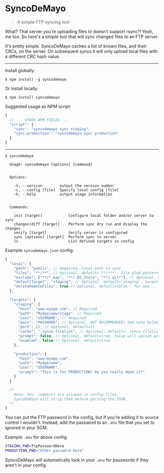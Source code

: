 # SyncoDeMayo
> A simple FTP syncing tool

What? That server you're uploading files to doesn't support rsync?! Yeah, me too. So here's a simple tool that will sync changed files to an FTP server.

It's pretty simple. SyncoDeMayo caches a list of known files, and their CRCs, on the server. On subsequent syncs it will only upload local files with a different CRC hash value.

---

Install globally:
```
$ npm install -g syncodemayo
```

Or install locally:
```
$ npm install syncodemayo
```

Suggested usage as NPM script:
```js
{
  // ... OTHER NPM FIELDS ...
  "script": {
    "sync": "syncodemayo sync staging",
    "sync:production": "syncodemayo sync production"
  }
}
```

---

```
$ syncodemayo

  Usage: syncodemayo [options] [command]


  Options:

    -V, --version        output the version number
    -c, --config [file]  Specify local config [file]
    -h, --help           output usage information


  Commands:

    init [target]            Configure local folder and/or server to sync
    changes|diff [target]    Perform sync dry run and display the changes
    verify [target]          Verify server is configured
    sync [options] [target]  Perform sync to server
    ls                       List defined targets in config
```


Example `syncodemayo.json` config:

```js
{
  "local": {
    "path": "public", // Required, local path to sync
    "files": "**/**", // Optional, default='**/***', file glob pattern
    "exclude": ["**/*.map", "**/.DS_Store", "**/.git*"], // Optional, default=[], glob pattern to ingnore
    "defaultTarget": "staging", // Optional, default='staging', target to use if not specified on cmd line
    "deleteRemoteFiles": true // Optional, default=false - for now...
  },

  "targets": {
    "staging": {
      "host": "www.myapp.com", // Required
      "path": "MyApp/www/stage", // Required
      "user": "USERNAME", // Required
      "pass": "PASSWORD", // Optional, NOT RECOMMENDED! See note below for better way...
      "port": 21, // Optional, default=21
      "cache": ".synco-filelist", // Optional, default='.synco-filelist'
      "prompt": false, // Optional, default=true, false will upload w/o confirming
      "enabled": false // Optional, default=true
    },

    "production": {
      "host": "www.myapp.com",
      "path": "MyApp/www",
      "user": "USERNAME",
      "prompt": "This is for PRODUCTION! Do you really mean it?"
    }
  }

  /*
    Note: Yes, comments are allowed in config files. 
    SyncoDeMayo will strip them before parsing the JSON.
  */
}
```

You can put the FTP password in the config, but if you're adding it to source control I wouldn't. Instead, add the password to an `.env` file that you set to ignored in your SCM.

Example `.env` for above config:

```bash
STAGING_PWD=ftpPasswordHere
PRODUCTION_PWD="Other password here"
```

SyncoDeMayo will automatically look in your `.env` for passwords if they aren't in your config.